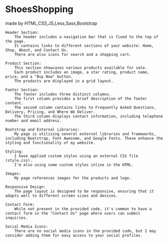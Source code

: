 # ShoesShopping
made by HTML,CSS,JS,Less,Sass,Bootstrap


    Header Section:
        The header includes a navigation bar that is fixed to the top of the page.
        It contains links to different sections of your website: Home, Shop, About, and Contact Us.
        There are also icons for search and a shopping cart.

    Product Section:
        This section showcases various products available for sale.
        Each product includes an image, a star rating, product name, price, and a "Buy Now" button.
        The products are displayed in a grid layout.

    Footer Section:
        The footer includes three distinct columns.
        The first column provides a brief description of the footer content.
        The second column contains links to Frequently Asked Questions, Delivery, Pricing, and Where We Deliver.
        The third column displays contact information, including telephone number and email address.

    Bootstrap and External Libraries:
        My page is utilizing several external libraries and frameworks, including Bootstrap, Font Awesome, and Google Fonts. These enhance the styling and functionality of my website.

    Styling:
        I have applied custom styles using an external CSS file (style.css).
        I'm also using some custom styles inline in the HTML.

    Images:
        My page references images for the products and logo.

    Responsive Design:
        The page layout is designed to be responsive, ensuring that it adapts well to different screen sizes and devices.

    Contact Form:
        While not present in the provided code, it's common to have a contact form in the "Contact Us" page where users can submit inquiries.

    Social Media Icons:
        There are no social media icons in the provided code, but I may consider adding them for easy access to your social profiles.
